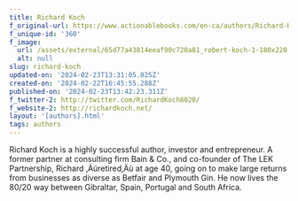 ```yaml
---
title: Richard Koch
f_original-url: https://www.actionablebooks.com/en-ca/authors/Richard-Koch/
f_unique-id: '360'
f_image:
  url: /assets/external/65d77a43814eeaf90c720a81_robert-koch-1-180x220.jpeg
  alt: null
slug: richard-koch
updated-on: '2024-02-23T13:31:05.025Z'
created-on: '2024-02-22T16:45:55.288Z'
published-on: '2024-02-23T13:42:23.311Z'
f_twitter-2: http://twitter.com/RichardKoch8020/
f_website-2: http://richardkoch.net/
layout: '[authors].html'
tags: authors
---
```


Richard Koch is a highly successful author, investor and entrepreneur. A former partner at consulting firm Bain & Co., and co-founder of The LEK Partnership, Richard ‚Äúretired‚Äù at age 40, going on to make large returns from businesses as diverse as Betfair and Plymouth Gin. He now lives the 80/20 way between Gibraltar, Spain, Portugal and South Africa.
